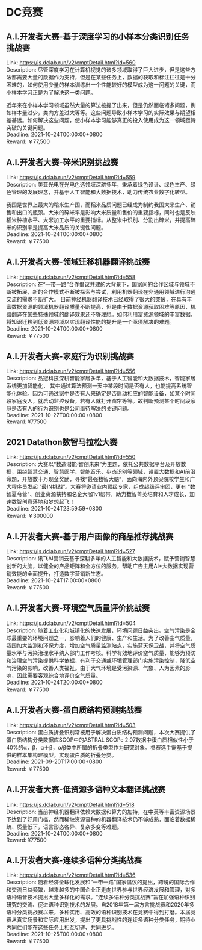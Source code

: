 # DC竞赛



## A.I.开发者大赛-基于深度学习的小样本分类识别任务挑战赛

Link: https://js.dclab.run/v2/cmptDetail.html?id=560  
Description: 尽管深度学习在计算机视觉的诸多领域取得了巨大进步，但是这些方法都需要大量的数据作为支持，但是在某些任务上，数据的获取和标注往往是十分困难的，如何使用少量的样本训练出一个性能较好的模型成为这一问题的关键，而小样本学习正是为了解决这一类问题。

近年来在小样本学习领域虽然大量的算法被提了出来，但是仍然面临诸多问题，例如样本量过少，类内方差过大等等。这些问题导致小样本学习的实际效果与期望相差甚远。如何解决这些问题，使小样本学习能够真正的投入使用成为这一领域亟待突破的关键问题。  
Deadline: 2021-10-24T00:00:00+0800  
Reward: ￥77,500  


## A.I.开发者大赛-碎米识别挑战赛

Link: https://js.dclab.run/v2/cmptDetail.html?id=559  
Description: 美亚光电在光电色选领域深耕多年，秉承着绿色设计、绿色生产、绿色管理的发展理念，并基于人工智能和大数据技术，助力传统农业数字化转型。

我国是世界上最大的稻米生产国，而稻米品质问题已经成为制约我国大米生产、销售和出口的瓶颈。大米的碎米率是影响大米质量和售价的重要指标，同时也是反映稻米种植水平、大米加工水平的重要指标。从整米中识别、分割出碎米，并提高碎米的识别率是提高大米品质的关键性问题。  
Deadline: 2021-10-24T00:00:00+0800  
Reward: ￥77500  


## A.I.开发者大赛-领域迁移机器翻译挑战赛

Link: https://js.dclab.run/v2/cmptDetail.html?id=558  
Description: 在“一带一路”合作倡议共建的大背景下，国家间的合作区域与领域不断被拓展，新的合作模式不断被探索与尝试，利用机器翻译在非通用领域进行沟通交流的需求不断扩大。
目前神经机器翻译技术已经取得了很大的突破，在具有丰富数据资源的领域机器翻译质量不断提高，但是由于数据资源获取困难等原因，机器翻译在某些特殊领域的翻译效果还不够理想。如何利用富资源领域的丰富数据，将知识迁移到低资源领域以实现翻译性能的提升是一个亟须解决的难题。  
Deadline: 2021-10-24T00:00:00+0800  
Reward: ￥77500  


## A.I.开发者大赛-家庭行为识别挑战赛

Link: https://js.dclab.run/v2/cmptDetail.html?id=556  
Description: 品冠科技深耕智能家居多年，基于人工智能和大数据技术，智能家居系统更加智能化， 其中通过算法预测一天中某段时间是否有人，也能提高系统智能化体验。因为可通过家中是否有人来确定是否启动相应的智能设备，如某个时间段家庭没人，就启动监控设备，若有人就打开窗帘等等。故判断预测某个时间段家庭是否有人的行为识别也是公司亟待解决的关键问题。  
Deadline: 2021-10-27T00:00:00+0800  
Reward: ¥77500  


## 2021 Datathon数智马拉松大赛

Link: https://js.dclab.run/v2/cmptDetail.html?id=550  
Description: 大赛以“数造潜能·智创未来”为主题，依托公共数据平台及开放数据，围绕智慧交通、智慧医学、智能音乐、步态识别等领域，设置大数据和AI前沿命题，开放数十万现金奖励，寻找“最强数智大脑”，面向海内外顶尖院校学生和广大程序员发起 “最IN挑战”。大赛将邀请业内顶级专家，组成超级评审团，更有 “数智夏令营”、创业资源扶持和名企大咖1v1帮带，助力数智菁英培育和人才成长，加速数智创意落地和梦想起飞！  
Deadline: 2021-10-24T23:59:59+0800  
Reward: ￥300000  


## A.I.开发者大赛-基于用户画像的商品推荐挑战赛

Link: https://js.dclab.run/v2/cmptDetail.html?id=527  
Description: 讯飞AI营销云基于深耕多年的人工智能和大数据技术，赋予营销智慧创新的大脑，以健全的产品矩阵和全方位的服务，帮助广告主用AI+大数据实现营销效能的全面提升，打造数字营销新生态。  
Deadline: 2021-10-24T17:00:00+0800  
Reward: ￥77500  


## A.I.开发者大赛-环境空气质量评价挑战赛

Link: https://js.dclab.run/v2/cmptDetail.html?id=504  
Description: 随着工业化和城镇化的快速发展，环境问题日益突出。空气污染是全球最重要的环境问题之一，影响着人们的健康、生产和生活。为了改善空气质量，我国加大监测和环保力度，增加空气质量监测站点，实施蓝天保卫战，并将空气质量水平与污染治理水平纳入部门工作考核。科学有效地评价空气质量，能够为预防和治理空气污染提供科学依据，有利于交通或环境管理部门实施污染控制，降低空气污染的影响，改善人类福祉。由于大气环境是受污染源、气象、人为因素的影响，因此需要客观综合地评价空气质量。  
Deadline: 2021-10-24T20:00:00+0800  
Reward: ￥77500  


## A.I.开发者大赛-蛋白质结构预测挑战赛

Link: https://js.dclab.run/v2/cmptDetail.html?id=503  
Description: 蛋白质折叠识别常被用于解决蛋白质结构预测问题，本次大赛提供了蛋白质结构分类数据库SCOP中的ASTRAL SCOPe 2.07数据中蛋白质相似性小于40%的α，β，α＋β，α/β类中所属的折叠类型作为研究对象。参赛选手需基于提供的样本集构建模型，实现蛋白质的折叠分类。  
Deadline: 2021-09-20T17:00:00+0800  
Reward: ￥77500  


## A.I.开发者大赛-低资源多语种文本翻译挑战赛

Link: https://js.dclab.run/v2/cmptDetail.html?id=518  
Description: 当前神经机器翻译依赖大数据和算力的加持，在中英等丰富资源场景下达到了好用门槛，然而稀缺资源语种的机器翻译技术仍不够成熟，面临着数据稀疏、质量低下，语言形态各异、复杂多变等难题。  
Deadline: 2021-10-24T00:00:00+0800  
Reward: ¥77500  


## A.I.开发者大赛-连续多语种分类挑战赛

Link: https://js.dclab.run/v2/cmptDetail.html?id=536  
Description: 随着经济全球化发展和“一带一路”国家倡议的提出，跨境的国际合作和交流日益频繁，越来越多的中国企业正走向世界参与世界经济发展和管理，对多语种语音技术提出大量多样化的需求。“连续多语种分类挑战赛”旨在加强语种识别研究的交流、促进语种识别技术的发展。自2018年第一届方言挑战赛和2020年多语种分类挑战赛以来，多种实用、高效的语种识别技术在竞赛中得到打磨。本届竞赛从真实场景和实际应用出发，提出了更具挑战性的连续多语种分类任务，期待业内同仁们能在这些任务上相互切磋、共同进步。  
Deadline: 2021-10-25T00:00:00+0800  
Reward: ￥77500  

